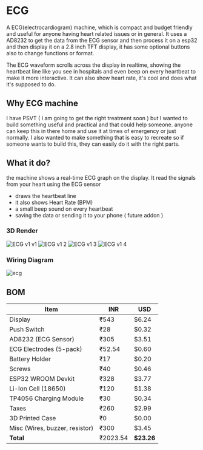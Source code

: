 # ECG
A ECG(electrocardiogram) machine, which is compact and budget friendly and useful for anyone having heart related issues or in general. 
It uses a AD8232 to get the data from the ECG sensor and then process it on a esp32 and then display it on a 2.8 inch TFT display, it has some optional buttons also to change functions or format.

The ECG waveform scrolls across the display in realtime, showing the heartbeat line like you see in hospitals and even beep on every heartbeat to make it more interactive. It can also show heart rate, it's cool and does what it's supposed to do.

## Why ECG machine
I have PSVT ( I am going to get the right treatment soon ) but I wanted to build something useful and practical and that could help someone. anyone can keep this in there home and use it at times of emergency or just normally.
I also wanted to make something that is easy to recreate so if someone wants to build this, they can easily do it with the right parts.

## What it do?
the machine shows a real-time ECG graph on the display. It read the signals from your heart using the ECG sensor 
- draws the heartbeat line
-  it also shows Heart Rate (BPM)
-  a small beep sound on every heartbeat
-   saving the data or sending it to your phone ( future addon )

### 3D Render
![ECG v1 v1](https://github.com/user-attachments/assets/e4a2def5-daf6-4924-b13a-e31f8e0cd97c)
![ECG v1 2](https://github.com/user-attachments/assets/a707939a-ca78-4c54-b93d-79358613940c)
![ECG v1 3](https://github.com/user-attachments/assets/33ebc38c-db21-4870-ac13-5991df8d5550)
![ECG v1 4](https://github.com/user-attachments/assets/950155bb-37f2-47bf-a3e0-4398803a1d4f)
### Wiring Diagram
![ecg](https://github.com/user-attachments/assets/a469c651-9b0e-4c8b-b77d-a8173f1eddfd)



## BOM
| Item                           | INR      | USD         |
| ------------------------------ | -------- | ----------- |
| Display                        | ₹543     | \$6.24      |
| Push Switch                    | ₹28      | \$0.32      |
| AD8232 (ECG Sensor)            | ₹305     | \$3.51      |
| ECG Electrodes (5-pack)        | ₹52.54   | \$0.60      |
| Battery Holder                 | ₹17      | \$0.20      |
| Screws                         | ₹40      | \$0.46      |
| ESP32 WROOM Devkit             | ₹328     | \$3.77      |
| Li-Ion Cell (18650)            | ₹120     | \$1.38      |
| TP4056 Charging Module         | ₹30      | \$0.34      |
| Taxes                          | ₹260     | \$2.99      |
| 3D Printed Case                | ₹0       | \$0.00      |
| Misc (Wires, buzzer, resistor) | ₹300     | \$3.45      |
| **Total**                      | ₹2023.54 | **\$23.26** |


